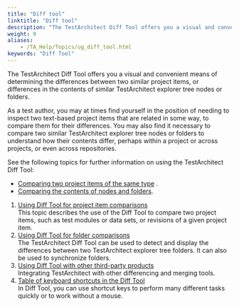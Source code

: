 ```yaml
--- 
title: "Diff tool"
linktitle: "Diff tool"
description: "The TestArchitect Diff Tool offers you a visual and convenient means of determining the differences between two similar project items, or differences in the contents of similar TestArchitect explorer tree nodes or folders."
weight: 9
aliases: 
    - /TA_Help/Topics/ug_diff_tool.html
keywords: "Diff Tool"
---
```


The TestArchitect Diff Tool offers you a visual and convenient means of determining the differences between two similar project items, or differences in the contents of similar TestArchitect explorer tree nodes or folders.

As a test author, you may at times find yourself in the position of needing to inspect two text-based project items that are related in some way, to compare them for their differences. You may also find it necessary to compare two similar TestArchitect explorer tree nodes or folders to understand how their contents differ, perhaps within a project or across projects, or even across repositories.

See the following topics for further information on using the TestArchitect Diff Tool:

-   [Comparing two project items of the same type](/user-guide/getting-started/working-with-testarchitect-client/advanced-features-of-testarchitect-client/diff-tool/diff-tool-for-project-items/) .
-   [Comparing the contents of nodes and folders](/user-guide/getting-started/working-with-testarchitect-client/advanced-features-of-testarchitect-client/diff-tool/using-diff-tool-for-folder-comparisons/).

1.  [Using Diff Tool for project item comparisons](/user-guide/getting-started/working-with-testarchitect-client/advanced-features-of-testarchitect-client/diff-tool/diff-tool-for-project-items/)  
This topic describes the use of the Diff Tool to compare two project items, such as test modules or data sets, or revisions of a given project item.
2.  [Using Diff Tool for folder comparisons](/user-guide/getting-started/working-with-testarchitect-client/advanced-features-of-testarchitect-client/diff-tool/using-diff-tool-for-folder-comparisons/)  
The TestArchitect Diff Tool can be used to detect and display the differences between two TestArchitect explorer tree folders. It can also be used to synchronize folders.
3.  [Using Diff Tool with other third-party products](/user-guide/getting-started/working-with-testarchitect-client/advanced-features-of-testarchitect-client/diff-tool/diff-tool-and-outside-products)  
Integrating TestArchitect with other differencing and merging tools.
4.  [Table of keyboard shortcuts in the Diff Tool](/user-guide/getting-started/working-with-testarchitect-client/advanced-features-of-testarchitect-client/diff-tool/keyboard-shortcuts)  
In Diff Tool, you can use shortcut keys to perform many different tasks quickly or to work without a mouse.



